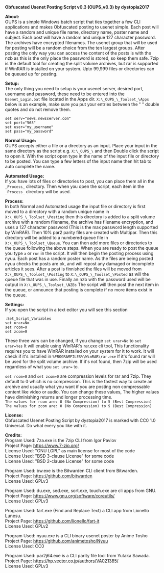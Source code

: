 **Obfuscated Usenet Posting Script v0.3 (OUPS_v0.3) by dystopia2017**
 
**About:** <br>
OUPS is a simple Windows batch script that ties together a few CLI applications 
and makes Obfuscated posting to usenet simple. Each post will have a random and 
unique file name, directory name, poster name and subject. Each post will 
have a random and unique 127 character password. The archives have encrypted 
filenames. The usenet group that will be used for posting will be a random 
choice from the ten largest groups. After posting the only way you can access 
the content of the posts is with the nzb as this is the only place the password 
is stored, so keep them safe. 7zip is the default tool for creating the split 
volume archives, but rar is supported if WinRAR is installed on your system. 
Upto 99,999 files or directories can be queued up for posting. 
 
**Setup:** <br>
The only thing you need to setup is your usenet server, desired port, username 
and password, these need to be entered into the `Usenet_Login.bat` file located in
the Apps dir. `X:\_OUPS_\_Toolset_\Apps` below is an example, make sure you put 
your entries between the " " double quotes and do not remove them. 
 
`set serv="news.newsserver.com"` <br>
`set port="563"` <br>
`set user="my_username"` <br>
`set pass="my_password"` <br>
 
**Normal Usage:** <br>
OUPS accepts either a file or a directory as an input. Place your input in the 
same directory as the script e.g. `X:\_OUPS_\` and then Double click the script to
open it. With the script open type in the name of the input file or directory to
be posted. You can type a few letters of the input name then hit tab to auto 
complete the name. 
 
**Automated Usage:** <br>
If you have lots of files or directories to post, you can place them all in the 
`_Process_` directory. Then when you open the script, each item in the `_Process_`
directory will be used. 
 
**Process:** <br>
In both Normal and Automated usage the input file or directory is first moved to
a directory with a random unique name in `X:\_OUPS_\_Toolset_\Posting` then 
this directory is added to a split volume archive with a random filename, 
the archive has filename encryption, and uses a 127 character password (This is 
the max password length supported by WinRAR). Then 10% par2 parity files are 
created with Multipar. Then this directory will be added to a numbered queue 
file in `X:\_OUPS_\_Toolset_\Queue`. You can then add more files or directories 
to the queue following the above steps. When you are ready to post the queue you
type `a` or `run` in the script. It will then begin the posting process using 
nyuu. Each post has a random poster name. As the files are being posted nyuu checks
the posts are ok, and will repost any damaged or incomplete articles it sees. After a post is finnished the files will be moved 
from `X:\_OUPS_\_Toolset_\Posting` to `X:\_OUPS_\_Toolset_\Posted` as will the 
queue file that was in use. Finally an nzb with the password used will be output
in `X:\_OUPS_\_Toolset_\NZBs` The script will then post the next item in the 
queue, or announce that posting is complete if no more items exist in the queue.
 
**Settings:** <br>
If you open the script in a text editor you will see this section
 
`:Set_Script_Variables` <br>
`set urar=No` <br>
`set rcom=0` <br>
`set zcom=0` <br>
 
These three vars can be changed, If you change `set urar=No` to `set urar=Yes` 
It will enable using WinRAR's rar.exe cli tool, This functionality requires you 
to have WinRAR installed on your system for it to work. It will check if it's 
installed in `%PROGRAMFILES%\WinRAR\rar.exe` If it's found rar will be used for 
the split volume archive. If it's not found, then 7zip will be used regardless 
of what you `set urar=` to. 
 
`set rcom=0` and `set zcom=0` are compression levels for rar and 7zip. They 
default to 0 which is no compression. This is the fastest way to 
create an archive and usually what you want if you are posting non compressable 
content like video or audio. You can change these values, The higher values have diminishing returns and longer processing time. <br>
`The values for rcom are: 0 (No Compression) to 5 (Best Compression)` <br>
`The values for zcom are: 0 (No Compression) to 9 (Best Compression)` <br>
 
**License:** <br>
Obfuscated Usenet Posting Script by dystopia2017 is marked with CC0 1.0 
Universal. Do what every you like with it. 
 
**Credits:** <br>
Program Used: 7za.exe is the 7zip CLI from Igor Pavlov <br>
Project Page: https://www.7-zip.org/<br>
License Used: "GNU LGPL" as main license for most of the code <br>
License Used: "BSD 3-clause License" for some code <br>
License Used: "BSD 2-clause License" for some code <br>
 
Program Used: bw.exe is the Bitwarden CLI client from Bitwarden. <br>
Project Page: https://github.com/bitwarden <br>
License Used: GPLv3 <br>
 
Program Used: du.exe, sed.exe, sort.exe, touch.exe are cli apps from GNU. <br>
Project Page: https://www.gnu.org/software/coreutils/ <br>
License Used: GPLv3 <br>
 
Program Used: fart.exe (Find and Replace Text) a CLI app from Lionello Lunesu. <br>
Project Page: https://github.com/lionello/fart-it <br>
License Used: GPLv2 <br>
 
Program Used: nyuu.exe is a CLI binary usenet poster by Anime Tosho <br>
Project Page: https://github.com/animetosho/Nyuu <br>
License Used: CC0 <br>
 
Program Used: par2j64.exe is a CLI parity file tool from Yutaka Sawada. <br>
Project Page: https://hp.vector.co.jp/authors/VA021385/ <br>
License Used: GPLv3 <br>
